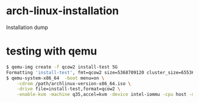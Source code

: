 # arch-linux-installation
Installation dump

# testing with qemu
```bash
$ qemu-img create -f qcow2 install-test 5G
Formatting 'install-test', fmt=qcow2 size=5368709120 cluster_size=65536 lazy_refcounts=off refcount_bits=16
$ qemu-system-x86_64  -boot menu=on \
    -cdrom /path/archlinux-version-x86_64.iso \
    -drive file=install-test,format=qcow2 \
    -enable-kvm -machine q35,accel=kvm -device intel-iommu -cpu host -m 4028
```
